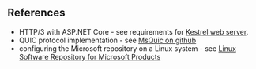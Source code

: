 ## References

- HTTP/3 with ASP.NET Core - see requirements for [Kestrel web server](https://learn.microsoft.com/en-us/aspnet/core/fundamentals/servers/kestrel/http3?view=aspnetcore-7.0).
- QUIC protocol implementation - see [MsQuic on github](https://github.com/microsoft/msquic)
- configuring the Microsoft repository on a Linux system - see [Linux Software Repository for Microsoft Products](https://learn.microsoft.com/en-us/windows-server/administration/linux-package-repository-for-microsoft-software)
